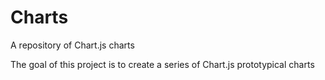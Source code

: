 # Charts
A repository of Chart.js charts

The goal of this project is to create a series of Chart.js prototypical charts
